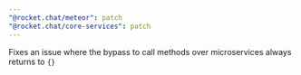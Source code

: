 ```yaml
---
"@rocket.chat/meteor": patch
"@rocket.chat/core-services": patch
---
```


Fixes an issue where the bypass to call methods over microservices always returns to `{}`

